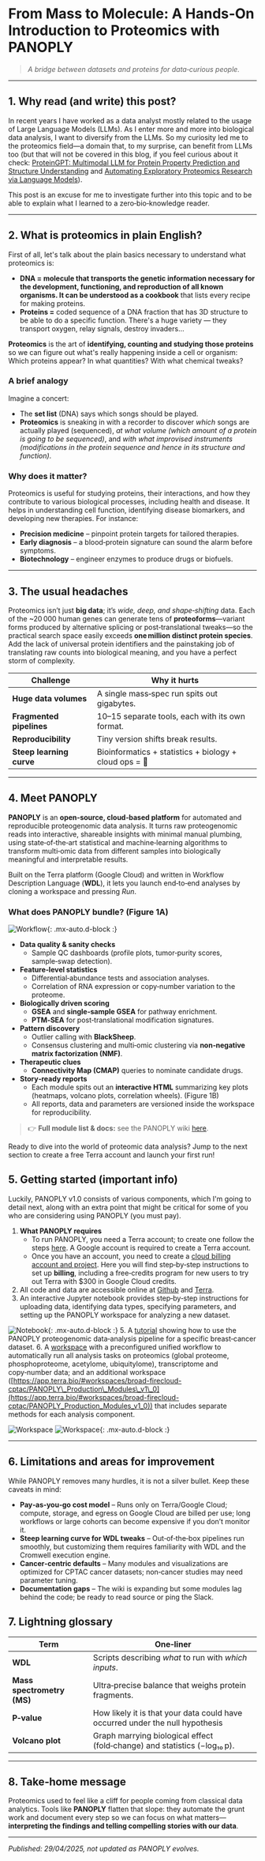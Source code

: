# From Mass to Molecule: A Hands‑On Introduction to Proteomics with PANOPLY

> *A bridge between datasets and proteins for data‑curious people.*

---

## 1. Why read (and write) this post?

In recent years I have worked as a data analyst mostly related to the usage of Large Language Models (LLMs). As I enter more and more into biological data analysis, I want to diversify from the LLMs. So my curiosity led me to the proteomics field—a domain that, to my surprise, can benefit from LLMs too (but that will not be covered in this blog, if you feel curious about it check: [ProteinGPT: Multimodal LLM for Protein Property Prediction and Structure Understanding](https://arxiv.org/html/2408.11363v1) and [Automating Exploratory Proteomics Research via Language Models](https://arxiv.org/abs/2411.03743)).

This post is an excuse for me to investigate further into this topic and to be able to explain what I learned to a zero‑bio‑knowledge reader.

---

## 2. What is proteomics in plain English?

First of all, let's talk about the plain basics necessary to understand what proteomics is:

- **DNA = molecule that transports the genetic information necessary for the development, functioning, and reproduction of all known organisms. It can be understood as a cookbook** that lists every recipe for making proteins.
- **Proteins =** coded sequence of a DNA fraction that has 3D structure to be able to do a specific function. There's a huge variety — they transport oxygen, relay signals, destroy invaders...

**Proteomics** is the art of **identifying, counting and studying those proteins** so we can figure out what's really happening inside a cell or organism: Which proteins appear? In what quantities? With what chemical tweaks?

### A brief analogy

Imagine a concert:

- The **set list** (DNA) says which songs should be played.
- **Proteomics** is sneaking in with a recorder to discover *which* songs are actually played (sequenced), *at what volume (which amount of a protein is going to be sequenced)*, and *with what improvised instruments (modifications in the protein sequence and hence in its structure and function)*.

### Why does it matter?

Proteomics is useful for studying proteins, their interactions, and how they contribute to various biological processes, including health and disease. It helps in understanding cell function, identifying disease biomarkers, and developing new therapies. For instance:

- **Precision medicine** – pinpoint protein targets for tailored therapies.
- **Early diagnosis** – a blood‑protein signature can sound the alarm before symptoms.
- **Biotechnology** – engineer enzymes to produce drugs or biofuels.

---

## 3. The usual headaches

Proteomics isn’t just **big data**; it’s *wide, deep, and shape‑shifting* data. Each of the \~20 000 human genes can generate tens of **proteoforms**—variant forms produced by alternative splicing or post‑translational tweaks—so the practical search space easily exceeds **one million distinct protein species**. Add the lack of universal protein identifiers and the painstaking job of translating raw counts into biological meaning, and you have a perfect storm of complexity.

| Challenge                | Why it hurts                                           |
| ------------------------ | ------------------------------------------------------ |
| **Huge data volumes**    | A single mass‑spec run spits out gigabytes.            |
| **Fragmented pipelines** | 10–15 separate tools, each with its own format.        |
| **Reproducibility**      | Tiny version shifts break results.                     |
| **Steep learning curve** | Bioinformatics + statistics + biology + cloud ops = 🤯 |

---

## 4. Meet PANOPLY

**PANOPLY** is an **open‑source, cloud‑based platform** for automated and reproducible proteogenomic data analysis. It turns raw proteogenomic reads into interactive, shareable insights with minimal manual plumbing, using state‑of‑the‑art statistical and machine‑learning algorithms to transform multi‑omic data from different samples into biologically meaningful and interpretable results.

Built on the Terra platform (Google Cloud) and written in Workflow Description Language (**WDL**), it lets you launch end‑to‑end analyses by cloning a workspace and pressing *Run*.

### What does PANOPLY bundle? (Figure 1A)
![Workflow](https://cdn.ncbi.nlm.nih.gov/pmc/blobs/493e/8791030/39f77dc94d58/nihms-1765107-f0001.jpg){: .mx-auto.d-block :}

- **Data quality & sanity checks**
  - Sample QC dashboards (profile plots, tumor‑purity scores, sample‑swap detection).
- **Feature‑level statistics**
  - Differential‑abundance tests and association analyses.
  - Correlation of RNA expression or copy‑number variation to the proteome.
- **Biologically driven scoring**
  - **GSEA** and **single‑sample GSEA** for pathway enrichment.
  - **PTM‑SEA** for post‑translational modification signatures.
- **Pattern discovery**
  - Outlier calling with **BlackSheep**.
  - Consensus clustering and multi‑omic clustering via **non‑negative matrix factorization (NMF)**.
- **Therapeutic clues**
  - **Connectivity Map (CMAP)** queries to nominate candidate drugs.
- **Story‑ready reports**
  - Each module spits out an **interactive HTML** summarizing key plots (heatmaps, volcano plots, correlation wheels). (Figure 1B)
  - All reports, data and parameters are versioned inside the workspace for reproducibility.

> 👉 **Full module list & docs:** see the PANOPLY wiki [here](https://github.com/broadinstitute/PANOPLY/wiki).

Ready to dive into the world of proteomic data analysis? Jump to the next section to create a free Terra account and launch your first run!

## 5. Getting started (important info)

Luckily, PANOPLY v1.0 consists of various components, which I'm going to detail next, along with an extra point that might be critical for some of you who are considering using PANOPLY (you must pay).

1. **What PANOPLY requires**
   - To run PANOPLY, you need a Terra account; to create one follow the steps [here](https://support.terra.bio/hc/en-us/articles/360034677651-Three-steps-to-get-started-in-Terra). A Google account is required to create a Terra account.
   - Once you have an account, you need to create a [cloud billing account and project](https://support.terra.bio/hc/en-us/articles/360026182251-How-to-set-up-billing-in-Terra-GCP). Here you will find step‑by‑step instructions to set up **billing**, including a free‑credits program for new users to try out Terra with \$300 in Google Cloud credits.
2. All code and data are accessible online at [Github](https://github.com/broadinstitute/PANOPLY) and [Terra](https://app.terra.bio/).
3. An interactive Jupyter notebook provides step‑by‑step instructions for uploading data, identifying data types, specifying parameters, and setting up the PANOPLY workspace for analyzing a new dataset.
   
![Notebook]((https://raw.githubusercontent.com/broadinstitute/PANOPLY/dev/tutorial/images/notebook-tab-v1_4.png)){: .mx-auto.d-block :}
5. A [tutorial](https://github.com/broadinstitute/PANOPLY/wiki/PANOPLYTutorial) showing how to use the PANOPLY proteogenomic data‑analysis pipeline for a specific breast‑cancer dataset.
6. A [workspace](https://app.terra.bio/#workspaces/broad-firecloud-cptac/PANOPLY_Production_Pipelines_v1_0) with a preconfigured unified workflow to automatically run all analysis tasks on proteomics (global proteome, phosphoproteome, acetylome, ubiquitylome), transcriptome and copy‑number data; and an additional workspace ([https://app.terra.bio/#workspaces/broad-firecloud-cptac/PANOPLY\_Production\_Modules\_v1\_0](https://app.terra.bio/#workspaces/broad-firecloud-cptac/PANOPLY_Production_Modules_v1_0)) that includes separate methods for each analysis component.
   
![Workspace]((https://raw.githubusercontent.com/broadinstitute/PANOPLY/dev/tutorial/images/clone-workspace.png))
![Workspace]((https://raw.githubusercontent.com/broadinstitute/PANOPLY/dev/tutorial/images/clone-workspace.png)){: .mx-auto.d-block :}

---

## 6. Limitations and areas for improvement

While PANOPLY removes many hurdles, it is not a silver bullet. Keep these caveats in mind:

- **Pay‑as‑you‑go cost model** – Runs only on Terra/Google Cloud; compute, storage, and egress on Google Cloud are billed per use; long workflows or large cohorts can become expensive if you don’t monitor it.
- **Steep learning curve for WDL tweaks** – Out‑of‑the‑box pipelines run smoothly, but customizing them requires familiarity with WDL and the Cromwell execution engine.
- **Cancer‑centric defaults** – Many modules and visualizations are optimized for CPTAC cancer datasets; non‑cancer studies may need parameter tuning.
- **Documentation gaps** – The wiki is expanding but some modules lag behind the code; be ready to read source or ping the Slack.

## 7. Lightning glossary

| Term                       | One‑liner                                                                     |
| -------------------------- | ----------------------------------------------------------------------------- |
| **WDL**                    | Scripts describing *what* to run with *which inputs*.                         |
| **Mass spectrometry (MS)** | Ultra‑precise balance that weighs protein fragments.                          |
| **P‑value**                | How likely it is that your data could have occurred under the null hypothesis |
| **Volcano plot**           | Graph marrying biological effect (fold‑change) and statistics (−log₁₀ p).     |

---

## 8. Take‑home message

Proteomics used to feel like a cliff for people coming from classical data analytics. Tools like **PANOPLY** flatten that slope: they automate the grunt work and document every step so we can focus on what matters—**interpreting the findings and telling compelling stories with our data**.

---

*Published: 29/04/2025, not updated as PANOPLY evolves.*

